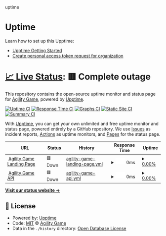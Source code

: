 uptime

# Uptime

Learn how to set up this Upptime:

- [Upptime Getting Started](https://upptime.js.org/docs/get-started)
- [Create personal access token request for organization](https://stackoverflow.com/questions/75044318/create-personal-access-token-request-for-organization)

# [📈 Live Status](https://status.agility-game.com): <!--live status--> **🟥 Complete outage**

This repository contains the open-source uptime monitor and status page for [Agility Game](https://agility-game.com), powered by [Upptime](https://github.com/upptime/upptime).

[![Uptime CI](https://github.com/simple-login/uptime/workflows/Uptime%20CI/badge.svg)](https://github.com/simple-login/uptime/actions?query=workflow%3A%22Uptime+CI%22)
[![Response Time CI](https://github.com/agility-game/uptime/workflows/Response%20Time%20CI/badge.svg)](https://github.com/agility-game/uptime/actions?query=workflow%3A%22Response+Time+CI%22)
[![Graphs CI](https://github.com/agility-game/uptime/workflows/Graphs%20CI/badge.svg)](https://github.com/agility-game/uptime/actions?query=workflow%3A%22Graphs+CI%22)
[![Static Site CI](https://github.com/agility-game/uptime/workflows/Static%20Site%20CI/badge.svg)](https://github.com/agility-game/uptime/actions?query=workflow%3A%22Static+Site+CI%22)
[![Summary CI](https://github.com/agility-game/uptime/workflows/Summary%20CI/badge.svg)](https://github.com/agility-game/uptime/actions?query=workflow%3A%22Summary+CI%22)

With [Upptime](https://upptime.js.org), you can get your own unlimited and free uptime monitor and status page, powered entirely by a GitHub repository. We use [Issues](https://github.com/agility-game/uptime/issues) as incident reports, [Actions](https://github.com/agility-game/uptime/actions) as uptime monitors, and [Pages](https://status.agility-game.com) for the status page.

<!--start: status pages-->
<!-- This summary is generated by Upptime (https://github.com/upptime/upptime) -->
<!-- Do not edit this manually, your changes will be overwritten -->
<!-- prettier-ignore -->
| URL | Status | History | Response Time | Uptime |
| --- | ------ | ------- | ------------- | ------ |
| <img alt="" src="https://icons.duckduckgo.com/ip3/agility-game.com.ico" height="13"> [Agility Game Landing Page](https://agility-game.com) | 🟥 Down | [agility-game-landing-page.yml](https://github.com/agility-game/uptime/commits/HEAD/history/agility-game-landing-page.yml) | <details><summary><img alt="Response time graph" src="./graphs/agility-game-landing-page/response-time-week.png" height="20"> 0ms</summary><br><a href="https://status.agility-game.com/history/agility-game-landing-page"><img alt="Response time 0" src="https://img.shields.io/endpoint?url=https%3A%2F%2Fraw.githubusercontent.com%2Fagility-game%2Fuptime%2FHEAD%2Fapi%2Fagility-game-landing-page%2Fresponse-time.json"></a><br><a href="https://status.agility-game.com/history/agility-game-landing-page"><img alt="24-hour response time 0" src="https://img.shields.io/endpoint?url=https%3A%2F%2Fraw.githubusercontent.com%2Fagility-game%2Fuptime%2FHEAD%2Fapi%2Fagility-game-landing-page%2Fresponse-time-day.json"></a><br><a href="https://status.agility-game.com/history/agility-game-landing-page"><img alt="7-day response time 0" src="https://img.shields.io/endpoint?url=https%3A%2F%2Fraw.githubusercontent.com%2Fagility-game%2Fuptime%2FHEAD%2Fapi%2Fagility-game-landing-page%2Fresponse-time-week.json"></a><br><a href="https://status.agility-game.com/history/agility-game-landing-page"><img alt="30-day response time 0" src="https://img.shields.io/endpoint?url=https%3A%2F%2Fraw.githubusercontent.com%2Fagility-game%2Fuptime%2FHEAD%2Fapi%2Fagility-game-landing-page%2Fresponse-time-month.json"></a><br><a href="https://status.agility-game.com/history/agility-game-landing-page"><img alt="1-year response time 0" src="https://img.shields.io/endpoint?url=https%3A%2F%2Fraw.githubusercontent.com%2Fagility-game%2Fuptime%2FHEAD%2Fapi%2Fagility-game-landing-page%2Fresponse-time-year.json"></a></details> | <details><summary><a href="https://status.agility-game.com/history/agility-game-landing-page">0.00%</a></summary><a href="https://status.agility-game.com/history/agility-game-landing-page"><img alt="All-time uptime 92.00%" src="https://img.shields.io/endpoint?url=https%3A%2F%2Fraw.githubusercontent.com%2Fagility-game%2Fuptime%2FHEAD%2Fapi%2Fagility-game-landing-page%2Fuptime.json"></a><br><a href="https://status.agility-game.com/history/agility-game-landing-page"><img alt="24-hour uptime 0.00%" src="https://img.shields.io/endpoint?url=https%3A%2F%2Fraw.githubusercontent.com%2Fagility-game%2Fuptime%2FHEAD%2Fapi%2Fagility-game-landing-page%2Fuptime-day.json"></a><br><a href="https://status.agility-game.com/history/agility-game-landing-page"><img alt="7-day uptime 0.00%" src="https://img.shields.io/endpoint?url=https%3A%2F%2Fraw.githubusercontent.com%2Fagility-game%2Fuptime%2FHEAD%2Fapi%2Fagility-game-landing-page%2Fuptime-week.json"></a><br><a href="https://status.agility-game.com/history/agility-game-landing-page"><img alt="30-day uptime 0.00%" src="https://img.shields.io/endpoint?url=https%3A%2F%2Fraw.githubusercontent.com%2Fagility-game%2Fuptime%2FHEAD%2Fapi%2Fagility-game-landing-page%2Fuptime-month.json"></a><br><a href="https://status.agility-game.com/history/agility-game-landing-page"><img alt="1-year uptime 76.26%" src="https://img.shields.io/endpoint?url=https%3A%2F%2Fraw.githubusercontent.com%2Fagility-game%2Fuptime%2FHEAD%2Fapi%2Fagility-game-landing-page%2Fuptime-year.json"></a></details>
| <img alt="" src="https://agility-game.com/logo.png" height="13"> [Agility Game API](https://app.agility-game.com/live) | 🟥 Down | [agility-game-api.yml](https://github.com/agility-game/uptime/commits/HEAD/history/agility-game-api.yml) | <details><summary><img alt="Response time graph" src="./graphs/agility-game-api/response-time-week.png" height="20"> 0ms</summary><br><a href="https://status.agility-game.com/history/agility-game-api"><img alt="Response time 0" src="https://img.shields.io/endpoint?url=https%3A%2F%2Fraw.githubusercontent.com%2Fagility-game%2Fuptime%2FHEAD%2Fapi%2Fagility-game-api%2Fresponse-time.json"></a><br><a href="https://status.agility-game.com/history/agility-game-api"><img alt="24-hour response time 0" src="https://img.shields.io/endpoint?url=https%3A%2F%2Fraw.githubusercontent.com%2Fagility-game%2Fuptime%2FHEAD%2Fapi%2Fagility-game-api%2Fresponse-time-day.json"></a><br><a href="https://status.agility-game.com/history/agility-game-api"><img alt="7-day response time 0" src="https://img.shields.io/endpoint?url=https%3A%2F%2Fraw.githubusercontent.com%2Fagility-game%2Fuptime%2FHEAD%2Fapi%2Fagility-game-api%2Fresponse-time-week.json"></a><br><a href="https://status.agility-game.com/history/agility-game-api"><img alt="30-day response time 0" src="https://img.shields.io/endpoint?url=https%3A%2F%2Fraw.githubusercontent.com%2Fagility-game%2Fuptime%2FHEAD%2Fapi%2Fagility-game-api%2Fresponse-time-month.json"></a><br><a href="https://status.agility-game.com/history/agility-game-api"><img alt="1-year response time 0" src="https://img.shields.io/endpoint?url=https%3A%2F%2Fraw.githubusercontent.com%2Fagility-game%2Fuptime%2FHEAD%2Fapi%2Fagility-game-api%2Fresponse-time-year.json"></a></details> | <details><summary><a href="https://status.agility-game.com/history/agility-game-api">0.00%</a></summary><a href="https://status.agility-game.com/history/agility-game-api"><img alt="All-time uptime 92.00%" src="https://img.shields.io/endpoint?url=https%3A%2F%2Fraw.githubusercontent.com%2Fagility-game%2Fuptime%2FHEAD%2Fapi%2Fagility-game-api%2Fuptime.json"></a><br><a href="https://status.agility-game.com/history/agility-game-api"><img alt="24-hour uptime 0.00%" src="https://img.shields.io/endpoint?url=https%3A%2F%2Fraw.githubusercontent.com%2Fagility-game%2Fuptime%2FHEAD%2Fapi%2Fagility-game-api%2Fuptime-day.json"></a><br><a href="https://status.agility-game.com/history/agility-game-api"><img alt="7-day uptime 0.00%" src="https://img.shields.io/endpoint?url=https%3A%2F%2Fraw.githubusercontent.com%2Fagility-game%2Fuptime%2FHEAD%2Fapi%2Fagility-game-api%2Fuptime-week.json"></a><br><a href="https://status.agility-game.com/history/agility-game-api"><img alt="30-day uptime 0.00%" src="https://img.shields.io/endpoint?url=https%3A%2F%2Fraw.githubusercontent.com%2Fagility-game%2Fuptime%2FHEAD%2Fapi%2Fagility-game-api%2Fuptime-month.json"></a><br><a href="https://status.agility-game.com/history/agility-game-api"><img alt="1-year uptime 76.26%" src="https://img.shields.io/endpoint?url=https%3A%2F%2Fraw.githubusercontent.com%2Fagility-game%2Fuptime%2FHEAD%2Fapi%2Fagility-game-api%2Fuptime-year.json"></a></details>

<!--end: status pages-->

[**Visit our status website →**](https://status.agility-game.com)

## 📄 License

- Powered by: [Upptime](https://github.com/upptime/upptime)
- Code: [MIT](./LICENSE) © [Agility Game](https://agility-game.com)
- Data in the `./history` directory: [Open Database License](https://opendatacommons.org/licenses/odbl/1-0/)
